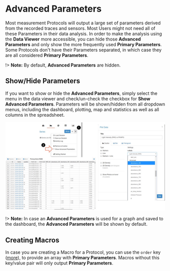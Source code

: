 # Advanced Parameters

Most measurement Protocols will output a large set of parameters derived from the recorded traces and sensors. Most Users might not need all of these Parameters in their data analysis. In order to make the analysis using the **Data Viewer** more accessible, you can hide those **Advanced Parameters** and only show the more frequently used **Primary Parameters**. Some Protocols don't have their Parameters separated, in which case they are all considered **Primary Parameters**.

!> **Note:** By default, **Advanced Parameters** are hidden.

## Show/Hide Parameters

If you want to show or hide the **Advanced Parameters**, simply select the menu <i class="fa fa-bars" aria-hidden="true"></i> in the data viewer and check/un-check the checkbox for **Show Advanced Parameters**. Parameters will be shown/hidden from all dropdown menus, including the dashboard, plotting, map and statistics as well as all columns in the spreadsheet.

![Showing **Advanced Parameters** inside the Data Viewer.](images/advanced-parameters.jpg)

!> **Note:** In case an **Advanced Parameters** is used for a graph and saved to the dashboard, the **Advanced Parameters** will be shown by default.

## Creating Macros

In case you are creating a Macro for a Protocol, you can use the `order` key ([more](macros/coding-and-functions)), to provide an array with **Primary Parameters**. Macros without this key/value pair will only output **Primary Parameters**.